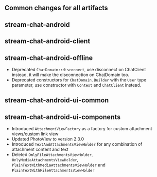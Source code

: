 ## Common changes for all artifacts

## stream-chat-android

## stream-chat-android-client

## stream-chat-android-offline
- Deprecated `ChatDomain::disconnect`, use disconnect on ChatClient instead, it will make the disconnection on ChatDomain too.
- Deprecated constructors for `ChatDomain.Builder` with the `User` type parameter, use constructor with `Context` and `ChatClient` instead.

## stream-chat-android-ui-common

## stream-chat-android-ui-components
- Introduced `AttachmentViewFactory` as a factory for custom attachment views/custom link view
- Updated PhotoView to version 2.3.0
- Introduced `TextAndAttachmentsViewHolder` for any combination of attachment content and text
- Deleted `OnlyFileAttachmentsViewHolder`, `OnlyMediaAttachmentsViewHolder`, 
  `PlainTextWithMediaAttachmentsViewHolder` and `PlainTextWithFileAttachmentsViewHolder`
